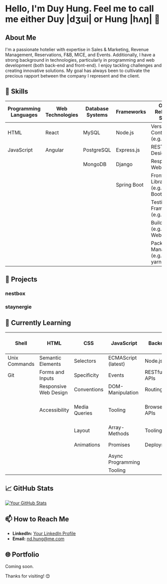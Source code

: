 # Hello, I'm Duy Hung. Feel me to call me either Duy |dʒui| or Hung |hʌŋ| 👋

## About Me

I'm a passionate hotelier with expertise in Sales & Marketing, Revenue Management, Reservations, F&B, MICE, and Events. Additionally, I have a strong background in technologies, particularly in programming and web development (both back-end and front-end). I enjoy tackling challenges and creating innovative solutions. My goal has always been to cultivate the precious rapport between the company I represent and the client.


## 🔧 **Skills**

| **Programming Languages** | **Web Technologies** | **Database Systems** | **Frameworks**       | **Other Relevant Skills**         |
|------------------------|-------------------|-------------------|------------------|-------------------------------|
| HTML                   | React             | MySQL             | Node.js          | Version Control (e.g., Git)  |
| JavaScript             | Angular           | PostgreSQL        | Express.js       | RESTful API Design           |
|                        |                   | MongoDB           | Django           | Responsive Web Design        |
|                        |                   |                   | Spring Boot      | Front-end Libraries (e.g., Bootstrap) |
|                        |                   |                   |                  | Testing Frameworks (e.g., Jest)      |
|                        |                   |                   |                  | Build Tools (e.g., Webpack)         |
|                        |                   |                   |                  | Package Managers (e.g., npm, yarn)  |


## 🚀 Projects

### nestbox


### staynergie


## 🌱 **Currently Learning**

| **Shell**            | **HTML**               | **CSS**                | **JavaScript**           | **Backend**          | **Tools**           | **React (latest)**      | **Further Teaching Contents**   |
|----------------------|------------------------|------------------------|---------------------------|----------------------|---------------------|--------------------------|-----------------------------|
| Unix Commands        | Semantic Elements      | Selectors              | ECMAScript (latest)       | Node.js              | VSCode              | Function Components      | Clean Code                  |
| Git                  | Forms and Inputs       | Specificity            | Events                    | RESTful APIs         | Slack               | Hooks                    | Pair Programming            |
|                      | Responsive Web Design   | Conventions            | DOM-Manipulation           | Routing              | Zoom                | Routing                  | Working in Teams            |
|                      | Accessibility          | Media Queries          | Tooling                   | Browser APIs         | DB Schemas and Models | CSS in JS                | Development Workflow        |
|                      |                        | Layout                 | Array-Methods             | Tooling              |                      | Research                 |    UX/UI Basics       |
|                      |                        | Animations             | Promises                  | Deployment           |                      | Fetching APIs            |   Agile Methods        |
|                      |                        |                        | Async Programming         |                      |                      | Debugging                  |  Product Development        |
|                      |                        |                        | Tooling                   |                      |                      | Testing                  |                             |



## 📈 GitHub Stats

[![Your GitHub Stats](https://github-readme-stats.vercel.app/api?username=your-username&show_icons=true&hide=prs&theme=radical)](https://github.com/anuraghazra/github-readme-stats)

## 📫 How to Reach Me

- **LinkedIn:** [Your LinkedIn Profile](https://www.linkedin.com/public-profile/settings?lipi=urn%3Ali%3Apage%3Ad_flagship3_profile_self_edit_contact-info%3BqO0Kj3G0RDer0qTxCqi%2Bpw%3D%3D)
- **Email:** nd.hung@me.com

## 🌐 Portfolio

Coming soon.

Thanks for visiting! 😊

